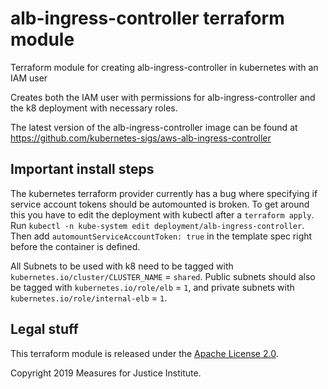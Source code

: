 # alb-ingress-controller terraform module

Terraform module for creating alb-ingress-controller in kubernetes with an IAM user

Creates both the IAM user with permissions for alb-ingress-controller and the k8 deployment with necessary roles.

The latest version of the alb-ingress-controller image can be found at https://github.com/kubernetes-sigs/aws-alb-ingress-controller

## Important install steps

The kubernetes terraform provider currently has a bug where specifying if service account tokens should be automounted is broken. To get around this you have to edit the deployment with kubectl after a `terraform apply`. Run `kubectl -n kube-system edit deployment/alb-ingress-controller`. Then add `automountServiceAccountToken: true` in the template spec right before the container is defined.


All Subnets to be used with k8 need to be tagged with `kubernetes.io/cluster/CLUSTER_NAME` = `shared`. Public subnets should also be tagged with `kubernetes.io/role/elb` = `1`, and private subnets with `kubernetes.io/role/internal-elb` = `1`.

## Legal stuff

This terraform module is released under the [Apache License 2.0](https://www.apache.org/licenses/LICENSE-2.0).

Copyright 2019 Measures for Justice Institute.
